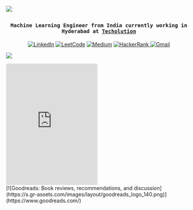 ![](https://github.com/anandhakrishnanh/anandhakrishnanh/blob/main/assets/banner_cropped_hd.gif)
## <p align="center"><h4 align="center"><samp> Machine Learning Engineer from India currently working in Hyderabad at [Techolution](https://techolution.com/) </samp></h4></p>

<p align="center">
  <a href="www.linkedin.com/in/anandhakrishnanh"><img alt="LinkedIn" title="LinkedIn"src="https://img.shields.io/badge/Linkedin-0A66C2?style=for-the-badge&logo=Linkedin&logoColor=white"></a>
  <a href="https://leetcode.com/anandhakrishnanh/"><img alt="LeetCode" title="LeetCode"src="https://img.shields.io/badge/leetcode-%230077B5.svg?&style=for-the-badge&logo=leetcode"></a>
  <a href="https://medium.com/@anandhakrishnanh"><img alt="Medium" title="Medium"src="https://img.shields.io/badge/medium-%230077B5.svg?&style=for-the-badge&logo=Medium&logoColor=black"></a>
  <a href="https://www.hackerrank.com/amandewatnitrr?hr_r=1"><img alt="HackerRank" src="https://img.shields.io/badge/HackerRank-2EC866?style=for-the-badge&logo=HackerRank&logoColor=white" />
  <a href="mailto:anandhakrishnanh1998@gmail.com"><img alt="Gmail" src="https://img.shields.io/badge/Gmail-EA4335?style=for-the-badge&logo=Gmail&logoColor=white" />
</a>

<a href="https://github.com/404"><img src="https://user-images.githubusercontent.com/73097560/115834477-dbab4500-a447-11eb-908a-139a6edaec5c.gif"></a>

<div id="gr_updates_widget"><iframe id="the_iframe" src="https://www.goodreads.com/widgets/user_update_widget?height=400&amp;num_updates=5&amp;user=115649215&amp;width=250" width="248" height="330" frameborder="0"></iframe>

<div id="gr_footer">[![Goodreads: Book reviews, recommendations, and discussion](https://s.gr-assets.com/images/layout/goodreads_logo_140.png)](https://www.goodreads.com/)</div>

</div>








